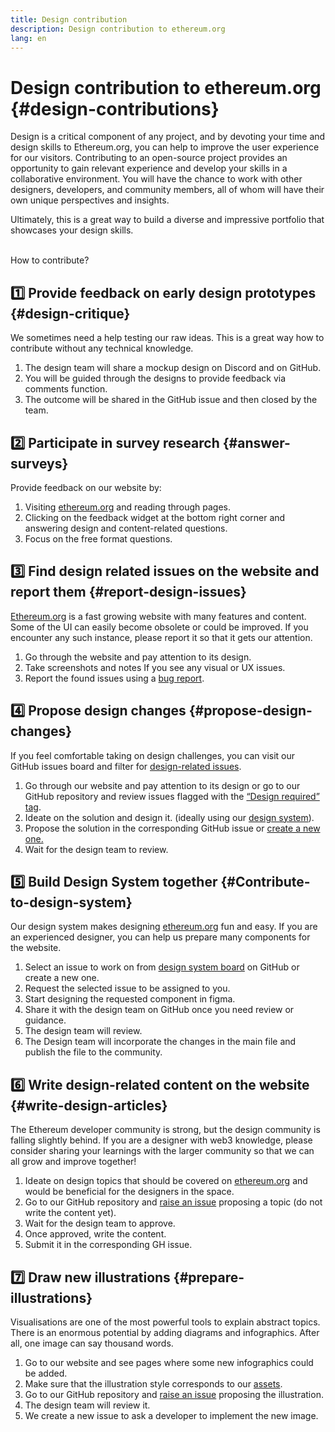 ```yaml
---
title: Design contribution
description: Design contribution to ethereum.org
lang: en
---
```


# Design contribution to ethereum.org {#design-contributions}
Design is a critical component of any project, and by devoting your time and design skills to Ethereum.org, you can help to improve the user experience for our visitors. Contributing to an open-source project provides an opportunity to gain relevant experience and develop your skills in a collaborative environment. You will have the chance to work with other designers, developers, and community members, all of whom will have their own unique perspectives and insights.

Ultimately, this is a great way to build a diverse and impressive portfolio that showcases your design skills. 

<br />
How to contribute?

## :one: Provide feedback on early design prototypes {#design-critique}

We sometimes need a help testing our raw ideas. This is a great way how to contribute without any technical knowledge.

1. The design team will share a mockup design on Discord and on GitHub.
2. You will be guided through the designs to provide feedback via comments function.
3. The outcome will be shared in the GitHub issue and then closed by the team.

## :two: Participate in survey research {#answer-surveys}

Provide feedback on our website by:

1. Visiting [ethereum.org](http://ethereum.org/) and reading through pages.
2. Clicking on the feedback widget at the bottom right corner and answering design and content-related questions.
3. Focus on the free format questions.

## :three: Find design related issues on the website and report them {#report-design-issues}

[Ethereum.org](http://Ethereum.org) is a fast growing website with many features and content. Some of the UI can easily become obsolete or could be improved. If you encounter any such instance, please report it so that it gets our attention. 

1. Go through the website and pay attention to its design. 
2. Take screenshots and notes If you see any visual or UX issues.
3. Report the found issues using a [bug report](https://github.com/ethereum/ethereum-org-website/issues/new/choose).

## :four: Propose design changes {#propose-design-changes}

If you feel comfortable taking on design challenges, you can visit our GitHub issues board and filter for [design-related issues](https://github.com/ethereum/ethereum-org-website/labels/design%20required%20%F0%9F%8E%A8).

1. Go through our website and pay attention to its design or go to our GitHub repository and review issues flagged with the [“Design required” tag](https://github.com/ethereum/ethereum-org-website/labels/design%20required%20%F0%9F%8E%A8).
2. Ideate on the solution and design it. (ideally using our [design system](https://www.figma.com/community/file/1134414495420383395)).
3. Propose the solution in the corresponding GitHub issue or [create a new one.](https://github.com/ethereum/ethereum-org-website/issues/new?assignees=&labels=feature+%3Asparkles%3A&template=feature_request.yaml&title=Feature+request)
4. Wait for the design team to review.

## :five: Build Design System together {#Contribute-to-design-system}

Our design system makes designing [ethereum.org](http://ethereum.org) fun and easy. If you are an experienced designer, you can help us prepare many components for the website.

1. Select an issue to work on from [design system board](https://github.com/ethereum/ethereum-org-website/labels/design%20system) on GitHub or create a new one.
2. Request the selected issue to be assigned to you.
3. Start designing the requested component in figma.
4. Share it with the design team on GitHub once you need review or guidance.
5. The design team will review.
6. The Design team will incorporate the changes in the main file and publish the file to the community.

## :six: Write design-related content on the website {#write-design-articles}

The Ethereum developer community is strong, but the design community is falling slightly behind. If you are a designer with web3 knowledge, please consider sharing your learnings with the larger community so that we can all grow and improve together!

1. Ideate on design topics that should be covered on [ethereum.org](http://ethereum.org)  and would be beneficial for the designers in the space.
2. Go to our GitHub repository and [raise an issue](https://github.com/ethereum/ethereum-org-website/issues/new) proposing a topic (do not write the content yet).
3. Wait for the design team to approve.
4. Once approved, write the content.
5. Submit it in the corresponding GH issue.

## :seven: Draw new illustrations {#prepare-illustrations}

Visualisations are one of the most powerful tools to explain abstract topics. There is an enormous potential by adding diagrams and infographics. After all, one image can say thousand words.

1. Go to our website and see pages where some new infographics could be added.
2. Make sure that the illustration style corresponds to our [assets](https://ethereum.org/en/assets/).
3. Go to our GitHub repository and [raise an issue](https://github.com/ethereum/ethereum-org-website/issues/new) proposing the illustration.
4. The design team will review it.
5. We create a new issue to ask a developer to implement the new image.
